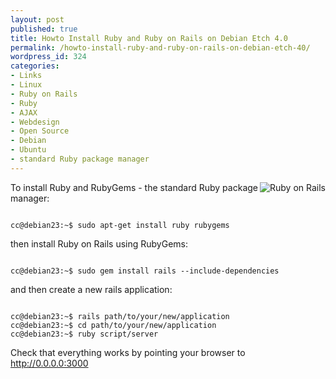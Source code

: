 ```yaml
---
layout: post
published: true
title: Howto Install Ruby and Ruby on Rails on Debian Etch 4.0
permalink: /howto-install-ruby-and-ruby-on-rails-on-debian-etch-40/
wordpress_id: 324
categories:
- Links
- Linux
- Ruby on Rails
- Ruby
- AJAX
- Webdesign
- Open Source
- Debian
- Ubuntu
- standard Ruby package manager
---
```





<img align="right" id="image323" src="http://lh6.ggpht.com/-jvDqBWwu2ko/UVl9j3t11HI/AAAAAAAAFlY/ivsgr_8n_DA/rails.png" alt="Ruby on Rails" />

To install Ruby and RubyGems - the standard Ruby package manager:

```

cc@debian23:~$ sudo apt-get install ruby rubygems

```


then install Ruby on Rails using RubyGems:

```

cc@debian23:~$ sudo gem install rails --include-dependencies

```


and then create a new rails application:

```

cc@debian23:~$ rails path/to/your/new/application
cc@debian23:~$ cd path/to/your/new/application
cc@debian23:~$ ruby script/server

```


Check that everything works by pointing your browser to http://0.0.0.0:3000





